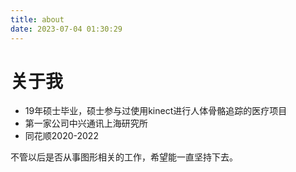 ```yaml
---
title: about
date: 2023-07-04 01:30:29
---
```


<!-- 
{% meting "106368" "netease" "playlist" "autoplay" "mutex:false" "listmaxheight:340px" "preload:none" "theme:#ad7a86"%} -->

# 关于我
- 19年硕士毕业，硕士参与过使用kinect进行人体骨骼追踪的医疗项目
- 第一家公司中兴通讯上海研究所
- 同花顺2020-2022



不管以后是否从事图形相关的工作，希望能一直坚持下去。
